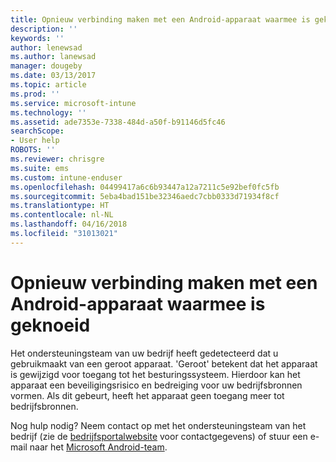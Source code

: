 ```yaml
---
title: Opnieuw verbinding maken met een Android-apparaat waarmee is geknoeid | Microsoft Docs
description: ''
keywords: ''
author: lenewsad
ms.author: lanewsad
manager: dougeby
ms.date: 03/13/2017
ms.topic: article
ms.prod: ''
ms.service: microsoft-intune
ms.technology: ''
ms.assetid: ade7353e-7338-484d-a50f-b91146d5fc46
searchScope:
- User help
ROBOTS: ''
ms.reviewer: chrisgre
ms.suite: ems
ms.custom: intune-enduser
ms.openlocfilehash: 04499417a6c6b93447a12a7211c5e92bef0fc5fb
ms.sourcegitcommit: 5eba4bad151be32346aedc7cbb0333d71934f8cf
ms.translationtype: HT
ms.contentlocale: nl-NL
ms.lasthandoff: 04/16/2018
ms.locfileid: "31013021"
---
```

# <a name="how-to-reconnect-a-compromised-android-device"></a>Opnieuw verbinding maken met een Android-apparaat waarmee is geknoeid

Het ondersteuningsteam van uw bedrijf heeft gedetecteerd dat u gebruikmaakt van een geroot apparaat. 'Geroot' betekent dat het apparaat is gewijzigd voor toegang tot het besturingssysteem. Hierdoor kan het apparaat een beveiligingsrisico en bedreiging voor uw bedrijfsbronnen vormen. Als dit gebeurt, heeft het apparaat geen toegang meer tot bedrijfsbronnen.

Nog hulp nodig? Neem contact op met het ondersteuningsteam van het bedrijf (zie de [bedrijfsportalwebsite](https://portal.manage.microsoft.com#HelpDeskDialog) voor contactgegevens) of stuur een e-mail naar het <a href="mailto:wintunedroidfbk@microsoft.com?subject=I'm having trouble with a rooted device&body=Describe the issue you're experiencing here.">Microsoft Android-team</a>.
